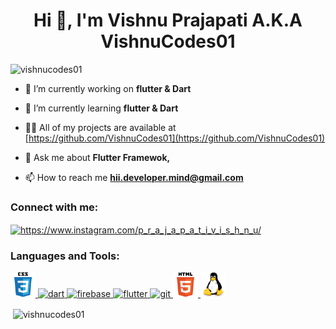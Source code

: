 <h1 align="center">Hi 👋, I'm Vishnu Prajapati A.K.A VishnuCodes01</h1>
<p align="left"> <img src="https://komarev.com/ghpvc/?username=vishnucodes01&label=Profile%20views&color=0e75b6&style=flat" alt="vishnucodes01" /> </p>

- 🔭 I’m currently working on **flutter & Dart**

- 🌱 I’m currently learning **flutter & Dart**

- 👨‍💻 All of my projects are available at [https://github.com/VishnuCodes01](https://github.com/VishnuCodes01)

- 💬 Ask me about **Flutter Framewok,**

- 📫 How to reach me **hii.developer.mind@gmail.com**

<h3 align="left">Connect with me:</h3>
<p align="left">
<a href="https://instagram.com/https://www.instagram.com/p_r_a_j_a_p_a_t_i_v_i_s_h_n_u/" target="blank"><img align="center" src="https://raw.githubusercontent.com/rahuldkjain/github-profile-readme-generator/master/src/images/icons/Social/instagram.svg" alt="https://www.instagram.com/p_r_a_j_a_p_a_t_i_v_i_s_h_n_u/" height="30" width="40" /></a>
</p>

<h3 align="left">Languages and Tools:</h3>
<p align="left"> <a href="https://www.w3schools.com/css/" target="_blank" rel="noreferrer"> <img src="https://raw.githubusercontent.com/devicons/devicon/master/icons/css3/css3-original-wordmark.svg" alt="css3" width="40" height="40"/> </a> <a href="https://dart.dev" target="_blank" rel="noreferrer"> <img src="https://www.vectorlogo.zone/logos/dartlang/dartlang-icon.svg" alt="dart" width="40" height="40"/> </a> <a href="https://firebase.google.com/" target="_blank" rel="noreferrer"> <img src="https://www.vectorlogo.zone/logos/firebase/firebase-icon.svg" alt="firebase" width="40" height="40"/> </a> <a href="https://flutter.dev" target="_blank" rel="noreferrer"> <img src="https://www.vectorlogo.zone/logos/flutterio/flutterio-icon.svg" alt="flutter" width="40" height="40"/> </a> <a href="https://git-scm.com/" target="_blank" rel="noreferrer"> <img src="https://www.vectorlogo.zone/logos/git-scm/git-scm-icon.svg" alt="git" width="40" height="40"/> </a> <a href="https://www.w3.org/html/" target="_blank" rel="noreferrer"> <img src="https://raw.githubusercontent.com/devicons/devicon/master/icons/html5/html5-original-wordmark.svg" alt="html5" width="40" height="40"/> </a> <a href="https://www.linux.org/" target="_blank" rel="noreferrer"> <img src="https://raw.githubusercontent.com/devicons/devicon/master/icons/linux/linux-original.svg" alt="linux" width="40" height="40"/> </a> </p>

<p>&nbsp;<img align="center" src="https://github-readme-stats.vercel.app/api?username=vishnucodes01&show_icons=true&locale=en" alt="vishnucodes01" /></p>
